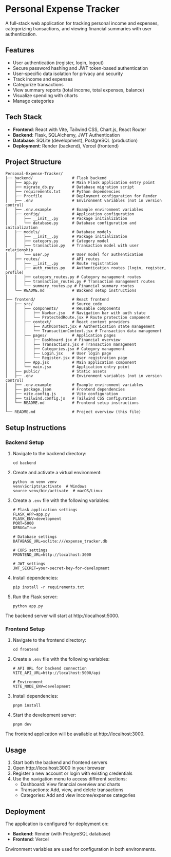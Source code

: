 # Personal Expense Tracker

A full-stack web application for tracking personal income and expenses, categorizing transactions, and viewing financial summaries with user authentication.

## Features

- User authentication (register, login, logout)
- Secure password hashing and JWT token-based authentication
- User-specific data isolation for privacy and security
- Track income and expenses
- Categorize transactions
- View summary reports (total income, total expenses, balance)
- Visualize spending with charts
- Manage categories

## Tech Stack

- **Frontend**: React with Vite, Tailwind CSS, Chart.js, React Router
- **Backend**: Flask, SQLAlchemy, JWT Authentication
- **Database**: SQLite (development), PostgreSQL (production)
- **Deployment**: Render (backend), Vercel (frontend)

## Project Structure

```
Personal-Expense-Tracker/
├── backend/                 # Flask backend
│   ├── app.py               # Main Flask application entry point
│   ├── migrate_db.py        # Database migration script
│   ├── requirements.txt     # Python dependencies
│   ├── Procfile             # Deployment configuration for Render
│   ├── .env                 # Environment variables (not in version control)
│   ├── .env.example         # Example environment variables
│   ├── config/              # Application configuration
│   │   ├── __init__.py      # Package initialization
│   │   └── database.py      # Database configuration and initialization
│   ├── models/              # Database models
│   │   ├── __init__.py      # Package initialization
│   │   ├── category.py      # Category model
│   │   ├── transaction.py   # Transaction model with user relationship
│   │   └── user.py          # User model for authentication
│   ├── routes/              # API routes
│   │   ├── __init__.py      # Route registration
│   │   ├── auth_routes.py   # Authentication routes (login, register, profile)
│   │   ├── category_routes.py # Category management routes
│   │   ├── transaction_routes.py # Transaction management routes
│   │   └── summary_routes.py # Financial summary routes
│   └── README.md            # Backend setup instructions
│
├── frontend/                # React frontend
│   ├── src/                 # Source code
│   │   ├── components/      # Reusable components
│   │   │   ├── Navbar.jsx   # Navigation bar with auth state
│   │   │   └── ProtectedRoute.jsx # Route protection component
│   │   ├── context/         # React context providers
│   │   │   ├── AuthContext.jsx # Authentication state management
│   │   │   └── TransactionContext.jsx # Transaction data management
│   │   ├── pages/           # Application pages
│   │   │   ├── Dashboard.jsx # Financial overview
│   │   │   ├── Transactions.jsx # Transaction management
│   │   │   ├── Categories.jsx # Category management
│   │   │   ├── Login.jsx    # User login page
│   │   │   └── Register.jsx # User registration page
│   │   ├── App.jsx          # Main application component
│   │   └── main.jsx         # Application entry point
│   ├── public/              # Static assets
│   ├── .env                 # Environment variables (not in version control)
│   ├── .env.example         # Example environment variables
│   ├── package.json         # Frontend dependencies
│   ├── vite.config.js       # Vite configuration
│   ├── tailwind.config.js   # Tailwind CSS configuration
│   └── README.md            # Frontend setup instructions
│
└── README.md                # Project overview (this file)
```

## Setup Instructions

### Backend Setup

1. Navigate to the backend directory:

   ```
   cd backend
   ```

2. Create and activate a virtual environment:

   ```
   python -m venv venv
   venv\Scripts\activate  # Windows
   source venv/bin/activate  # macOS/Linux
   ```

3. Create a `.env` file with the following variables:

   ```
   # Flask application settings
   FLASK_APP=app.py
   FLASK_ENV=development
   PORT=5000
   DEBUG=True

   # Database settings
   DATABASE_URL=sqlite:///expense_tracker.db

   # CORS settings
   FRONTEND_URL=http://localhost:3000

   # JWT settings
   JWT_SECRET=your-secret-key-for-development
   ```

4. Install dependencies:

   ```
   pip install -r requirements.txt
   ```

5. Run the Flask server:

   ```
   python app.py
   ```

The backend server will start at http://localhost:5000.

### Frontend Setup

1. Navigate to the frontend directory:

   ```
   cd frontend
   ```

2. Create a `.env` file with the following variables:

   ```
   # API URL for backend connection
   VITE_API_URL=http://localhost:5000/api

   # Environment
   VITE_NODE_ENV=development
   ```

3. Install dependencies:

   ```
   pnpm install
   ```

4. Start the development server:

   ```
   pnpm dev
   ```

The frontend application will be available at http://localhost:3000.

## Usage

1. Start both the backend and frontend servers
2. Open http://localhost:3000 in your browser
3. Register a new account or login with existing credentials
4. Use the navigation menu to access different sections:
   - Dashboard: View financial overview and charts
   - Transactions: Add, view, and delete transactions
   - Categories: Add and view income/expense categories

## Deployment

The application is configured for deployment on:
- **Backend**: Render (with PostgreSQL database)
- **Frontend**: Vercel

Environment variables are used for configuration in both environments.
